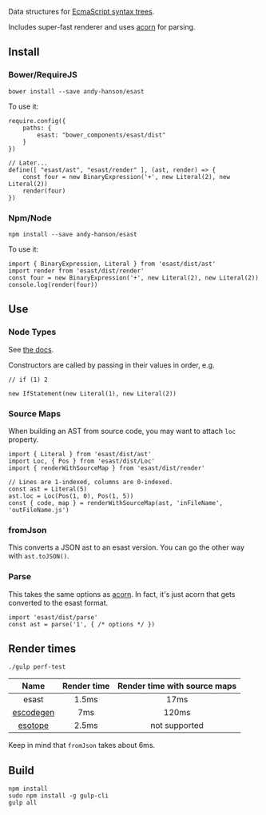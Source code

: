 Data structures for [EcmaScript syntax trees](https://github.com/estree/estree).

Includes super-fast renderer and uses [acorn](https://github.com/marijnh/acorn/) for parsing.


## Install

### Bower/RequireJS

 	bower install --save andy-hanson/esast

To use it:

	require.config({
		paths: {
			esast: "bower_components/esast/dist"
		}
	})

	// Later...
	define([ "esast/ast", "esast/render" ], (ast, render) => {
		const four = new BinaryExpression('+', new Literal(2), new Literal(2))
		render(four)
	})

### Npm/Node

	npm install --save andy-hanson/esast

To use it:

	import { BinaryExpression, Literal } from 'esast/dist/ast'
	import render from 'esast/dist/render'
	const four = new BinaryExpression('+', new Literal(2), new Literal(2))
	console.log(render(four))


## Use

### Node Types

See [the docs](https://github.com/andy-hanson/esast/blob/master/doc.md).

Constructors are called by passing in their values in order, e.g.

	// if (1) 2

	new IfStatement(new Literal(1), new Literal(2))


### Source Maps

When building an AST from source code, you may want to attach `loc` property.

	import { Literal } from 'esast/dist/ast'
	import Loc, { Pos } from 'esast/dist/Loc'
	import { renderWithSourceMap } from 'esast/dist/render'

	// Lines are 1-indexed, columns are 0-indexed.
	const ast = Literal(5)
	ast.loc = Loc(Pos(1, 0), Pos(1, 5))
	const { code, map } = renderWithSourceMap(ast, 'inFileName', 'outFileName.js')


### fromJson

This converts a JSON ast to an esast version.
You can go the other way with `ast.toJSON()`.


### Parse

This takes the same options as [acorn](https://github.com/marijnh/acorn/).
In fact, it's just acorn that gets converted to the esast format.

	import 'esast/dist/parse'
	const ast = parse('1', { /* options */ })


## Render times

	./gulp perf-test

Name | Render time | Render time with source maps
:-: | :-: | :-:
esast | 1.5ms | 17ms
[escodegen](https://github.com/estools/escodegen) | 7ms | 120ms
[esotope](https://github.com/inikulin/esotope) | 2.5ms | not supported

Keep in mind that `fromJson` takes about 6ms.


## Build

	npm install
	sudo npm install -g gulp-cli
	gulp all
